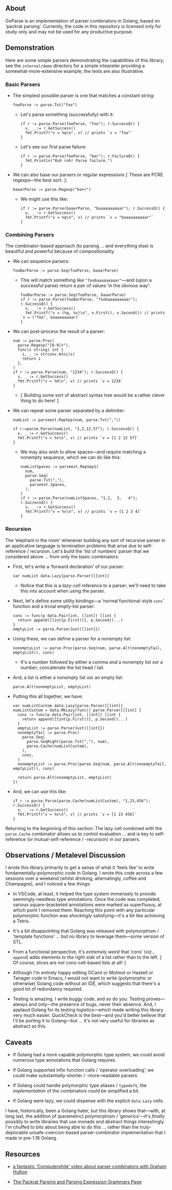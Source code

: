 ## About

GoParse is an implementation of parser combinators in
Golang, based on ‘packrat parsing’. Currently, the code
in this repository is licensed only for study only and may
not be used for any productive purpose.

## Demonstration

Here are some simple parsers demonstrating the capabilities
of this library; see the `internal/demo` directory for a
simple intepreter providing a somewhat-more-extensive
example; the tests are also illustrative.

### Basic Parsers

* The simplest possible parser is one that matches a
  constant string:

  ```
  fooParse := parse.Txt("foo")
  ```

  * Let's parse something (successfully) with it:

    ```
    if r := parse.Parse(fooParse, "foo"); r.SuccessQ() {
      v, _ := r.GetSuccess()
      fmt.Printf("v = %q\n", v) // prints `v = "foo"`
    }
    ```

  * Let's see our first parse failure:

    ```
    if r := parse.Parse(fooParse, "bar"); r.FailureQ() {
      fmt.Println("Ruh roh! Parse failure.")
    }
    ```

* We can also base our parsers or regular expressions ⟦
  These are PCRE regexps—the best sort. ⟧:

  ```
  baaarParse := parse.Regexp("ba+r")
  ```

  * We might use this like:

    ```
    if r := parse.Parse(baaarParse, "baaaaaaaaaar"); r.SuccessQ() {
      v, _ := r.GetSuccess()
      fmt.Printf("v = %q\n", v) // prints `v = "baaaaaaaaaar"`
    }
    ```

### Combining Parsers

The combinator-based approach (to parsing … and everything
else) is beautiful and powerful because of compositionality.

* We can sequence parsers:

  ```
  fooBarParse := parse.Seq(fooParse, baaarParse)
  ```

  * This will match something like `"foobaaaaaaaaar"`—and
    (upon a successful parse) return a pair of values ‘in
    the obvious way’:

    ```
    fooBarParse := parse.Seq(fooParse, baaarParse)
    if r := parse.Parse(fooBarParse, "foobaaaaaaaaar"); r.SuccessQ() {
      v, _ := r.GetSuccess()
      fmt.Printf("v = (%q, %v)\n", v.First(), v.Second()) // prints `v = ("foo", baaaaaaaaar)`
    }
    ```

* We can post-process the result of a parser:

  ```
  num := parse.Proc(
    parse.Regexp("[0-9]+"),
    func(s string) int {
      i, _ := strconv.Atoi(s)
      return i
    },
  )
  if r := parse.Parse(num, "1234"); r.SuccessQ() {
    v, _ := r.GetSuccess()
    fmt.Printf("v = %d\n", v) // prints `v = 1234`
  }
  ```

  * ⟦ Building some sort of abstract syntax tree would be
    a rather clever thing to do here! ⟧

* We can repeat some parser separated by a delimiter:

  ```
  numList := parseext.RepSep(num, parse.Txt(","))
  ```

  ```
  if r:=parse.Parse(numList, "1,2,12,57"); r.SuccessQ() {
    v, _ := r.GetSuccess()
    fmt.Printf("v = %v\n", v) // prints `v = [1 2 12 57]`
  }
  ```

  * We may also wish to allow spaces—and require matching
    a nonempty sequence, which we can do like this:

    ```
    numListSpaces := parseext.RepSep1(
      num,
      parse.Seq(
        parse.Txt(","),
        parseext.Spaces,
      ),
    )
    if r := parse.Parse(numListSpaces, "1,2,  3,   4"); r.SuccessQ() {
      v, _ := r.GetSuccess()
      fmt.Printf("v = %v\n", v) // prints `v = [1 2 3 4]`
    }
    ```

### Recursion

The ‘elephant in the room’ whenever building any sort of
recursive parser in an applicative language is termination
problems that arise due to self-reference / recursion. Let's
build the ‘list of numbers’ parser that we considered
above … from only the basic combinators:

* First, let's write a ‘forward declaration’ of our
  parser:

  ```
  var numList data.Lazy[parse.Parser[[]int]]
  ```

  * Notice that this is a *lazy-cell* reference to a parser;
    we'll need to take this into account when *using* the
    parser.

* Next, let's define some utility bindings—a ‘normal
  functional-style `cons`’ function and a trivial
  empty-list parser:

  ```
  cons := func(p data.Pair[int, []int]) []int {
    return append([]int{p.First()}, p.Second()...)
  }
  emptyList := parse.ParserJust([]int{})
  ```

* Using these, we can define a parser for a nonempty list:

  ```
  nonemptyList := parse.Proc(parse.Seq(num, parse.Alt(nonemptyTail, emptyList)), cons)
  ```

  * It's a number followed by either a comma *and* a
    nonempty list xor a number; concatenate the list head /
    tail.

* And, a list is either a nonempty list xor an empty list:

  ```
  parse.Alt(nonemptyList, emptyList)
  ```

* Putting this all together, we have:

  ```
  var numListCustom data.Lazy[parse.Parser[[]int]]
  numListCustom = data.MkLazy(func() parse.Parser[[]int] {
    cons := func(p data.Pair[int, []int]) []int {
      return append([]int{p.First()}, p.Second()...)
    }
    emptyList := parse.ParserJust([]int{})
    nonemptyTail := parse.Proc(
      parse.Seq(
        parse.SeqRight(parse.Txt(","), num),
        parse.Cache(numListCustom),
      ),
      cons,
    )
    nonemptyList := parse.Proc(parse.Seq(num, parse.Alt(nonemptyTail, emptyList)), cons)
  
    return parse.Alt(nonemptyList, emptyList)
  })
  ```

* And, we can use this like:

  ```
  if r := parse.Parse(parse.Cache(numListCustom), "1,23,456"); r.SuccessQ() {
    v, _ := r.GetSuccess()
    fmt.Printf("v = %v\n", v) // prints `v = [1 23 456]`
  }
  ```

Returning to the beginning of this section: The lazy cell
combined with the `parse.Cache` combinator allows us to
control evaluation … and is key to self-reference (or
mutual-self-reference / -recursion) in our parsers.

## Observations / Metalevel Discussion

I wrote this library primarily to get a sense of what it
‘feels like’ to write fundamentally-polymorphic code in
Golang. I wrote this code across a few sessions over a
weekend (whilst drinking, alternatingly, coffee and
Champagne), and I noticed a few things:

* In VSCode, at least, it helped the type system immensely
  to provide seemingly-needless type annotations. Once the
  code was completed, various square-bracketed annotations
  were marked as superfluous, at which point I removed them.
  Reaching this point with any particular polymorphic
  function was *shockingly* satisfying—it's a bit like
  achieving a Tetris.

* It's a bit disappointing that Golang was released with
  polymorphism / ‘template functions’ … but no library
  to leverage them—some version of STL.

* From a functional perspective, it's *extremely weird* that
  ‘cons’ (viz., `append`) adds elements *to the right
  side* of a list rather than to the left. ⟦ Of course,
  slices are *not* cons-cell-based lists at all! ⟧

* Although I'm entirely happy editing OCaml or Motmot or
  Haskell or Tanager code in Emacs, I would *not* want to
  write (polymorphic or otherwise) Golang code without an
  IDE, which suggests that there's a good lot of redundancy
  required.

* Testing is amazing. I write buggy code, and so do you.
  Testing proves—always and only—the presence of bugs,
  never their absence. And, I applaud Golang for its testing
  logistics—which made writing this library very much
  easier. QuickCheck is the best—and you'd better believe
  that I'll be porting it to Golang—but … it's not very
  useful for libraries as abstract as this.

## Caveats

* If Golang had a more capable polymorphic type system, we
  could avoid numerous type annotations that Golang
  requires.

* If Golang supported infix function calls / ‘operator
  overloading’, we could make substantially-shorter /
  -more-readable parsers.

* If Golang could handle polymorphic type aliases /
  `typedef`s, the *implementation* of the combinators could
  be simplified a bit.

* If Golang were lazy, we could dispense with the explicit
  `data.Lazy` cells.

I have, historically, been a Golang hater, but this library
shows that—with, at long last, the addition of
(parametric) polymorphism / ‘generics’—it's *finally*
possibly to write libraries that use monads and abstract
things interestingly. I'm chuffed to bits about being able
to do *this* … rather than the truly-deplorable
unsafe-coercion-based parser-combinator implementation that
I made in pre-1.18 Golang.

## Resources

* [a fantastic ‘Computerphile’ video about parser
  combinators with Graham
  Hutton](https://youtu.be/dDtZLm7HIJs)

* [The Packrat Parsing and Parsing Expression Grammars
  Page](https://bford.info/packrat/)
